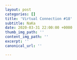 ```yaml
---
layout: post
categories: []
title: 'Virtual Connection #18'
subtitle: NaKa
date: 2020-03-31 22:00:00 +0000
thumb_img_path: ''
content_img_path: ''
excerpt: ''
canonical_url: ''

---
```

